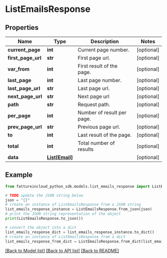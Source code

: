 # ListEmailsResponse


## Properties

Name | Type | Description | Notes
------------ | ------------- | ------------- | -------------
**current_page** | **int** | Current page number. | [optional] 
**first_page_url** | **str** | First page url. | [optional] 
**var_from** | **int** | First result of the page. | [optional] 
**last_page** | **int** | Last page number. | [optional] 
**last_page_url** | **str** | Last page url. | [optional] 
**next_page_url** | **str** | Next page url | [optional] 
**path** | **str** | Request path. | [optional] 
**per_page** | **int** | Number of result per page. | [optional] 
**prev_page_url** | **str** | Previous page url. | [optional] 
**to** | **int** | Last result of the page. | [optional] 
**total** | **int** | Total number of results | [optional] 
**data** | [**List[Email]**](Email.md) |  | [optional] 

## Example

```python
from fattureincloud_python_sdk.models.list_emails_response import ListEmailsResponse

# TODO update the JSON string below
json = "{}"
# create an instance of ListEmailsResponse from a JSON string
list_emails_response_instance = ListEmailsResponse.from_json(json)
# print the JSON string representation of the object
print(ListEmailsResponse.to_json())

# convert the object into a dict
list_emails_response_dict = list_emails_response_instance.to_dict()
# create an instance of ListEmailsResponse from a dict
list_emails_response_from_dict = ListEmailsResponse.from_dict(list_emails_response_dict)
```
[[Back to Model list]](../README.md#documentation-for-models) [[Back to API list]](../README.md#documentation-for-api-endpoints) [[Back to README]](../README.md)


